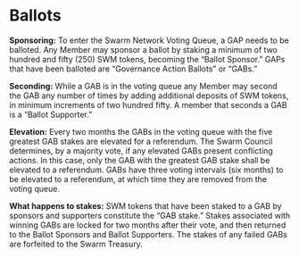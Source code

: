 # Ballots

**Sponsoring:** To enter the Swarm Network Voting Queue, a GAP needs to be balloted. Any Member may sponsor a ballot by staking a minimum of two hundred and fifty \(250\) SWM tokens, becoming the “Ballot Sponsor.” GAPs that have been balloted are “Governance Action Ballots” or “GABs.”

**Seconding:** While a GAB is in the voting queue any Member may second the GAB any number of times by adding additional deposits of SWM tokens, in minimum increments of two hundred fifty. A member that seconds a GAB is a “Ballot Supporter.”

**Elevation:** Every two months the GABs in the voting queue with the five greatest GAB stakes are elevated for a referendum. The Swarm Council determines, by a majority vote, if any elevated GABs present conflicting actions. In this case, only the GAB with the greatest GAB stake shall be elevated to a referendum. GABs have three voting intervals \(six months\) to be elevated to a referendum, at which time they are removed from the voting queue.

**What happens to stakes:** SWM tokens that have been staked to a GAB by sponsors and supporters constitute the “GAB stake.” Stakes associated with winning GABs are locked for two months after their vote, and then returned to the Ballot Sponsors and Ballot Supporters. The stakes of any failed GABs are forfeited to the Swarm Treasury.

